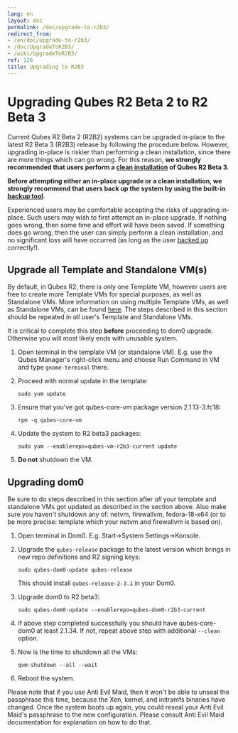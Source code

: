 ```yaml
---
lang: en
layout: doc
permalink: /doc/upgrade-to-r2b3/
redirect_from:
- /en/doc/upgrade-to-r2b3/
- /doc/UpgradeToR2B3/
- /wiki/UpgradeToR2B3/
ref: 126
title: Upgrading to R2B3
---
```


Upgrading Qubes R2 Beta 2 to R2 Beta 3
======================================

Current Qubes R2 Beta 2 (R2B2) systems can be upgraded in-place to the latest R2 Beta 3 (R2B3) release by following the procedure below. However, upgrading in-place is riskier than performing a clean installation, since there are more things which can go wrong. For this reason, **we strongly recommended that users perform a [clean installation](/doc/installation-guide/) of Qubes R2 Beta 3**.

**Before attempting either an in-place upgrade or a clean installation, we strongly recommend that users back up the system by using the built-in [backup tool](/doc/backup-restore/).**

Experienced users may be comfortable accepting the risks of upgrading in-place. Such users may wish to first attempt an in-place upgrade. If nothing goes wrong, then some time and effort will have been saved. If something does go wrong, then the user can simply perform a clean installation, and no significant loss will have occurred (as long as the user [backed up](/doc/backup-restore/) correctly!).

Upgrade all Template and Standalone VM(s)
-----------------------------------------

By default, in Qubes R2, there is only one Template VM, however users are free to create more Template VMs for special purposes, as well as Standalone VMs. More information on using multiple Template VMs, as well as Standalone VMs, can be found [here](/doc/software-update-vm/). The steps described in this section should be repeated in *all* user's Template and Standalone VMs.

It is critical to complete this step **before** proceeding to dom0 upgrade. Otherwise you will most likely ends with unusable system.

1.  Open terminal in the template VM (or standalone VM). E.g. use the Qubes Manager's right-click menu and choose Run Command in VM and type `gnome-terminal` there.
2.  Proceed with normal update in the template:

    ~~~
    sudo yum update
    ~~~

3.  Ensure that you've got qubes-core-vm package version 2.1.13-3.fc18:

    ~~~
    rpm -q qubes-core-vm
    ~~~

4.  Update the system to R2 beta3 packages:

    ~~~
    sudo yum --enablerepo=qubes-vm-r2b3-current update
    ~~~

5.  **Do not** shutdown the VM.

Upgrading dom0
--------------

Be sure to do steps described in this section after *all* your template and standalone VMs got updated as described in the section above. Also make sure you haven't shutdown any of: netvm, firewallvm, fedora-18-x64 (or to be more precise: template which your netvm and firewallvm is based on).

1.  Open terminal in Dom0. E.g. Start-\>System Settings-\>Konsole.
2.  Upgrade the `qubes-release` package to the latest version which brings in new repo definitions and R2 signing keys:

    ~~~
    sudo qubes-dom0-update qubes-release
    ~~~

    This should install `qubes-release-2-3.1` in your Dom0.

3.  Upgrade dom0 to R2 beta3:

    ~~~
    sudo qubes-dom0-update --enablerepo=qubes-dom0-r2b3-current
    ~~~

4.  If above step completed successfully you should have qubes-core-dom0 at least 2.1.34. If not, repeat above step with additional `--clean` option.
5.  Now is the time to shutdown all the VMs:

    ~~~
    qvm-shutdown --all --wait
    ~~~

6.  Reboot the system.

Please note that if you use Anti Evil Maid, then it won't be able to unseal the passphrase this time, because the Xen, kernel, and initramfs binaries have changed. Once the system boots up again, you could reseal your Anti Evil Maid's passphrase to the new configuration. Please consult Anti Evil Maid documentation for explanation on how to do that.
